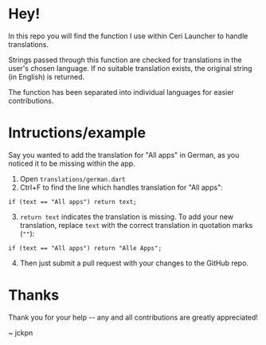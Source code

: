 # Hey!

In this repo you will find the function I use within Ceri Launcher to handle translations.

Strings passed through this function are checked for translations in the user's chosen language. If no suitable translation exists, the original string (in English) is returned.

The function has been separated into individual languages for easier contributions.

# Intructions/example

Say you wanted to add the translation for "All apps" in German, as you noticed it to be missing within the app.

1. Open `translations/german.dart`
2. Ctrl+F to find the line which handles translation for "All apps":

`if (text == "All apps") return text;`

3. `return text` indicates the translation is missing. To add your new translation, replace `text` with the correct translation in quotation marks (`""`):

`if (text == "All apps") return "Alle Apps";`
 
4. Then just submit a pull request with your changes to the GitHub repo.

# Thanks

Thank you for your help -- any and all contributions are greatly appreciated!

 ~ jckpn
